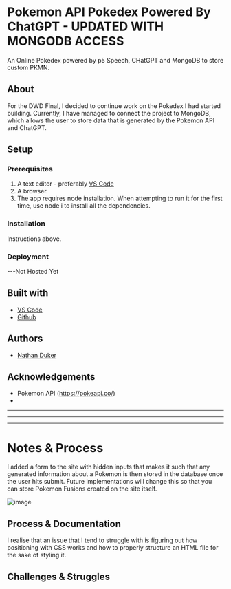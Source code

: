 <!-- Every README should start with an H1 -->
# Pokemon API Pokedex Powered By ChatGPT - UPDATED WITH MONGODB ACCESS
<!-- A one sentence description of the project or assignment -->
An Online Pokedex powered by p5 Speech, CHatGPT and MongoDB to store custom PKMN.


<!-- It is good practice to add an about or summary -->
## About

For the DWD Final, I decided to continue work on the Pokedex I had started building. Currently, I have managed to connect the project to MongoDB, which allows the user to store data that is generated by the Pokemon API and ChatGPT.


<!-- It is essential to describe how to set up your project -->
## Setup

<!-- Any knowledge or tools you will need before hand -->
### Prerequisites

1. A text editor - preferably [VS Code](https://code.visualstudio.com/)
2. A browser.
3. The app requires node installation. When attempting to run it for the first time, use node i to install all the dependencies. 

<!-- any installation needs should be defined -->
### Installation

Instructions above.

<!-- Notes about the deployment -->
### Deployment

---Not Hosted Yet

## Built with

* [VS Code](https://code.visualstudio.com/)
* [Github](https://github.com)

## Authors

* [Nathan Duker](https:nathanduker.artstation.com)

<!-- thank and reference all the things that made your project happen -->
## Acknowledgements

* Pokemon API (https://pokeapi.co/)
* 

***
***
***

<!-- For your assignments you might consider  -->
# Notes & Process

<!-- How you built this project - Include images, gifs, and notes here -->

I added a form to the site with hidden inputs that makes it such that any generated information about a Pokemon is then stored in the database once the user hits submit. Future implementations will change this so that you can store Pokemon Fusions created on the site itself. 

![image](https://github.com/nathanduker/DWD-Final/assets/157427640/26512e59-dd9f-4f36-8d47-df76b7fe0443)



## Process & Documentation

<!-- Any specific challenges or struggles documented -->
I realise that an issue that I tend to struggle with is figuring out how positioning with CSS works and how to properly structure an HTML file for the sake of styling it. 
## Challenges & Struggles

<!-- Any questions you have -->

